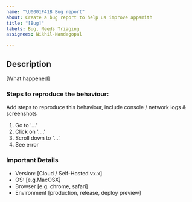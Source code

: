 ```yaml
---
name: "\U0001F41B Bug report"
about: Create a bug report to help us improve appsmith
title: "[Bug]"
labels: Bug, Needs Triaging
assignees: Nikhil-Nandagopal

---
```


## Description

[What happened]

### Steps to reproduce the behaviour:

Add steps to reproduce this behaviour, include console / network logs & screenshots

1. Go to '...'
2. Click on '....'
3. Scroll down to '....'
4. See error

### Important Details

- Version: [Cloud / Self-Hosted vx.x]
- OS: [e.g.MacOSX]
- Browser [e.g. chrome, safari]
- Environment [production, release, deploy preview]
